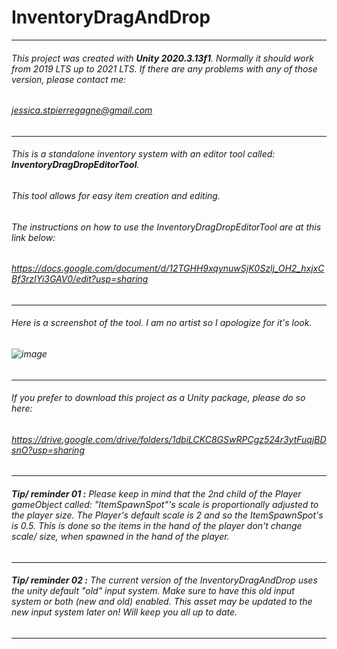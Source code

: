 # InventoryDragAndDrop
-------------------------
###### This project was created with ***Unity 2020.3.13f1***. Normally it should work from 2019 LTS up to 2021 LTS. If there are any problems with any of those version, please contact me: 
###### jessica.stpierregagne@gmail.com
-------------------------

###### This is a standalone inventory system with an editor tool called: ***InventoryDragDropEditorTool***.
###### This tool allows for easy item creation and editing.
###### The instructions on how to use the InventoryDragDropEditorTool are at this link below:
###### https://docs.google.com/document/d/12TGHH9xqynuwSjK0Szlj_OH2_hxjxCBf3rzIYi3GAV0/edit?usp=sharing
-------------------------
###### Here is a screenshot of the tool. I am no artist so I apologize for it's look.
###### ![image](https://user-images.githubusercontent.com/47193408/169710238-8a59c976-ca0a-40e0-9db5-0727571e7cde.png)
-------------------------

###### If you prefer to download this project as a Unity package, please do so here:
###### https://drive.google.com/drive/folders/1dbiLCKC8GSwRPCgz524r3ytFuqjBDsnO?usp=sharing
-------------------------

###### ***Tip/ reminder 01 :*** Please keep in mind that the 2nd child of the Player gameObject called: "ItemSpawnSpot"'s scale is proportionally adjusted to the player size. The Player's default scale is 2 and so the ItemSpawnSpot's is 0.5. This is done so the items in the hand of the player don't change scale/ size, when spawned in the hand of the player.
--------------------------

###### ***Tip/ reminder 02 :*** The current version of the InventoryDragAndDrop uses the unity default "old" input system. Make sure to have this old input system or both (new and old) enabled. This asset may be updated to the new input system later on! Will keep you all up to date.

--------------------------



